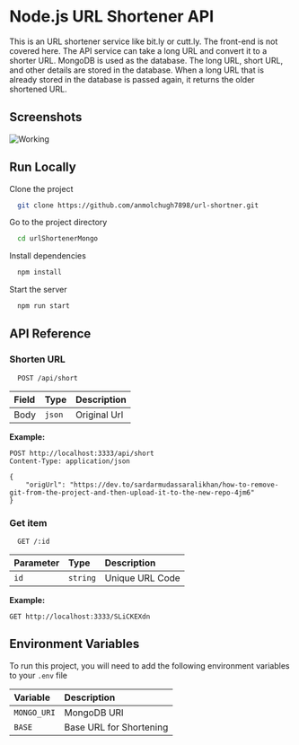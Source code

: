 # Node.js URL Shortener API

This is an URL shortener service like bit.ly or cutt.ly. The front-end is not covered here. The API service can take a long URL and convert it to a shorter URL. MongoDB is used as the database. The long URL, short URL, and other details are stored in the database. When a long URL that is already stored in the database is passed again, it returns the older shortened URL.

## Screenshots

![Working](https://ibb.co/3hhFG7h)

## Run Locally

Clone the project

```bash
  git clone https://github.com/anmolchugh7898/url-shortner.git
```

Go to the project directory

```bash
  cd urlShortenerMongo
```

Install dependencies

```bash
  npm install
```

Start the server

```bash
  npm run start
```

## API Reference

### Shorten URL

```http
  POST /api/short
```

| Field | Type   | Description  |
| :---- | :----- | :----------- |
| Body  | `json` | Original Url |

**Example:**

```http
POST http://localhost:3333/api/short
Content-Type: application/json

{
    "origUrl": "https://dev.to/sardarmudassaralikhan/how-to-remove-git-from-the-project-and-then-upload-it-to-the-new-repo-4jm6"
}

```

### Get item

```http
  GET /:id
```

| Parameter | Type     | Description     |
| :-------- | :------- | :-------------- |
| `id`      | `string` | Unique URL Code |

**Example:**

```http
GET http://localhost:3333/SLiCKEXdn
```

## Environment Variables

To run this project, you will need to add the following environment variables to your `.env` file

| Variable    | Description             |
| :---------- | :---------------------- |
| `MONGO_URI` | MongoDB URI             |
| `BASE`      | Base URL for Shortening |
